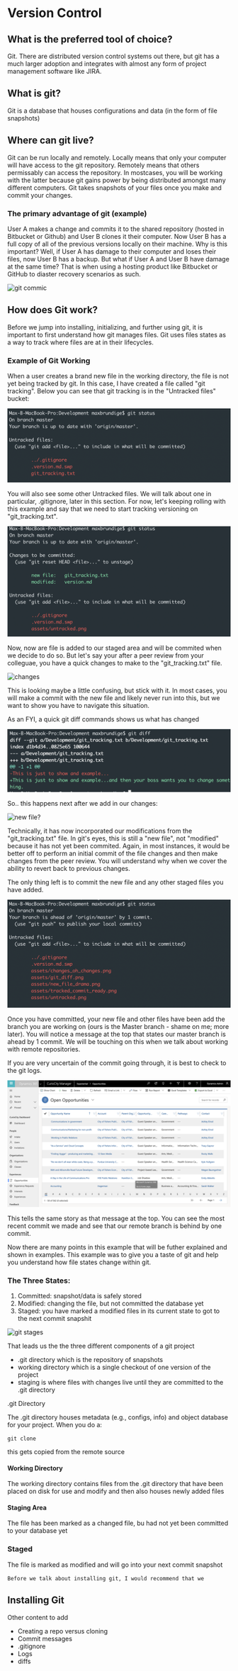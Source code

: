 # Version Control

## What is the preferred tool of choice?
Git. There are distributed version control systems out there, but git has a much larger adoption and integrates with almost any form of project management software like JIRA.

## What is git?
Git is a database that houses configurations and data (in the form of file snapshots)

## Where can git live?
Git can be run locally and remotely. Locally means that only your computer will have access to the git repository. Remotely means that others permissably can access the repository. In mostcases, you will be working with the latter because git gains power by being distributed amongst many different computers. Git takes snapshots of your files once you make and commit your changes. 

### The primary advantage of git (example)
User A makes a change and commits it to the shared repository (hosted in Bitbucket or Github) and User B clones it their computer. Now User B has a full copy of all of the previous versions locally on their machine. Why is this important? Well, if User A has damage to their computer and loses their files, now User B has a backup. But what if User A and User B have damage at the same time? That is when using a hosting product like Bitbucket or GitHub to diaster recovery scenarios as such.  

![git commic](./assets/git_2x.png)

## How does Git work?
Before we jump into installing, initializing, and further using git, it is important to first understand how git manages files. Git uses files states as a way to track where files are at in their lifecycles. 


### Example of Git Working
When a user creates a brand new file in the working directory, the file is not yet being tracked by git. In this case, I have created a file called "git tracking". Below you can see that git tracking is in the "Untracked files" bucket:

![untracked](./assets/untracked.png)

You will also see some other Untracked files. We will talk about one in particular, .gitignore, later in this section. For now, let's keeping rolling with this example and say that we need to start tracking versioning on "git_tracking.txt".

![commit ready](./assets/tracked_commit_ready.png)

Now, now are file is added to our staged area and will be commited when we decide to do so. But let's say your after a peer review from your colleguae, you have a quick changes to make to the "git_tracking.txt" file.

![changes](./assets/changes_oh_changes/png)

This is looking maybe a little confusing, but stick with it. In most cases, you will make a commit with the new file and likely never run into this, but we want to show you have to navigate this situation. 

As an FYI, a quick git diff commands shows us what has changed

![git diff](./assets/git_diff.png)

So.. this happens next after we add in our changes:

![new file?](./assets/new_file.drama.png)

Technically, it has now incorporated our modifications from the "git_tracking.txt" file. In git's eyes, this is still a "new file", not "modified" because it has not yet been commited. Again, in most instances, it would be better off to perform an initial commit of the file changes and then make changes from the peer review. You will understand why when we cover the ability to revert back to previous changes.

The only thing left is to commit the new file and any other staged files you have added.

![commited](./assets/be_committed.png)

Once you have committed, your new file and other files have been add the branch you are working on (ours is the Master branch - shame on me; more later). You will notice a message at the top that states our master branch is ahead by 1 commit. We will be touching on this when we talk about working with remote repositories. 

If you are very uncertain of the commit going through, it is best to check to the git logs.

![log](./assets/log.png)

This tells the same story as that message at the top. You can see the most recent commit we made and see that our remote branch is behind by one commit. 

Now there are many points in this example that will be futher explained and shown in examples. This example was to give you a taste of git and help you understand how file states change within git.

### The Three States:
1. Committed: snapshot/data is safely stored
2. Modified: changing the file, but not committed the database yet
3. Staged: you have marked a modified files in its current state to got to the next commit snapshit

![git stages](./assets/Z7o3V.png)

That leads us the the three different components of a git project
* .git directory which is the repository of snapshots
* working directory which is a single checkout of one version of the project
* staging is where files with changes live until they are committed to the .git directory

.git Directory

The .git directory houses metadata (e.g., configs, info) and object database for your project. When you do a:
~~~
git clone
~~~
this gets copied from the remote source

#### Working Directory
The working directory contains files from the .git directory that have been placed on disk for use and modify and then also houses newly added files

#### Staging Area
The file has been marked as a changed file, bu had not yet been committed to your database yet

### Staged
The file is marked as modified and will go into your next commit snapshot

~~~
Before we talk about installing git, I would recommend that we 
~~~

## Installing Git




Other content to add
* Creating a repo versus cloning
* Commit messages
* .gitignore
* Logs
* diffs



